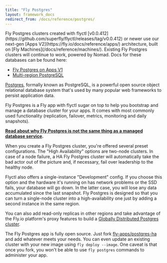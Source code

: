 ```yaml
---
title: "Fly Postgres"
layout: framework_docs
redirect_from: /docs/reference/postgres/
---
```


<div class="callout">
Fly Postgres clusters created with flyctl [v0.0.412](https://github.com/superfly/flyctl/releases/tag/v0.0.412) or newer use our next-gen [Apps V2](https://fly.io/docs/reference/apps/) architecture, built on [Fly Machines](/docs/reference/machines/). Existing Fly Postgres clusters will continue to work, powered by Nomad. Docs for these databases can be found here:
<ul>
  <li>
    <a href="/docs/reference/postgres-on-nomad/">Fly Postgres on Apps V1</a>
  </li>
  <li>
    <a href="/docs/getting-started/multi-region-databases/">Multi-region PostgreSQL</a>
  </li>
</ul>
</div>

[Postgres](https://www.postgresql.org/), formally known as PostgreSQL, is a powerful open source object relational database system that's used by many popular web frameworks to persist application data.

Fly Postgres is a Fly app with flyctl sugar on top to help you bootstrap and manage a database cluster for your apps. It comes with most commonly used functionality (replication, failover, metrics, monitoring and daily snapshots).

**[Read about why Fly Postgres is not the same thing as a managed database service](/docs/postgres/getting-started/what-you-should-know).**


When you create a Fly Postgres cluster, you're offered several preset configurations. The "High Availability" options are two-node clusters. In case of a node failure, a HA Fly Postgres cluster will automatically take the bad actor out of the picture and, if necessary, fail over leadership to the healthy node.

Flyctl also offers a single-instance "Development" config. If you choose this option and the hardware it's running on has network problems or the SSD fails, your database will go down. In the latter case, you will lose any data accumulated since the last snapshot. Fly Postgres is designed so that you can turn a single-node cluster into a high-availability one just by adding a second instance in the same region.

You can also add read-only replicas in other regions and take advantage of the Fly.io platform's proxy features to build a [Globally Distributed Postgres cluster](/docs/postgres/advanced-guides/high-availability-and-global-replication).

The Fly Postgres app is fully open source. Just fork [fly-apps/postgres-ha](https://github.com/fly-apps/postgres-ha) and add whatever meets your needs. You can even update an existing cluster with your new image using `fly deploy --image`. One caveat is that once you fork, you won't be able to use `fly postgres` commands to administer your app. 
